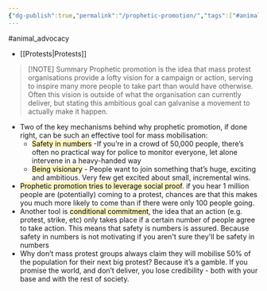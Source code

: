 ```yaml
---
{"dg-publish":true,"permalink":"/prophetic-promotion/","tags":["#animal_advocacy"],"created":"2025-10-23T17:42:43.868+01:00","updated":"2025-10-23T18:06:08.681+01:00"}
---
```


#animal_advocacy 

- [[Protests\|Protests]] 

> [!NOTE] Summary
> Prophetic promotion is the idea that mass protest organisations provide a lofty vision for a campaign or action, serving to inspire many more people to take part than would have otherwise. Often this vision is outside of what the organisation can currently deliver, but stating this ambitious goal can galvanise a movement to actually make it happen.

- Two of the key mechanisms behind why prophetic promotion, if done right, can be such an effective tool for mass mobilisation:
	- <mark style="background: #FFF3A3A6;">Safety in numbers</mark> -If you’re in a crowd of 50,000 people, there’s often no practical way for police to monitor everyone, let alone intervene in a heavy-handed way
	- <mark style="background: #FFF3A3A6;">Being visionary</mark> - People want to join something that’s huge, exciting and ambitious. Very few get excited about small, incremental wins.
- <mark style="background: #FFF3A3A6;">Prophetic promotion tries to leverage social proof</mark>. if you hear 1 million people are (potentially) coming to a protest, chances are that this makes you much more likely to come than if there were only 100 people going.
- Another tool is <mark style="background: #FFF3A3A6;">conditional commitment</mark>, the idea that an action (e.g. protest, strike, etc) only takes place if a certain number of people agree to take action. This means that safety is numbers is assured. Because safety in numbers is not motivating if you aren't sure they'll be safety in numbers
- Why don’t mass protest groups always claim they will mobilise 50% of the population for their next big protest? Because it’s a gamble. If you promise the world, and don’t deliver, you lose credibility - both with your base and with the rest of society.

